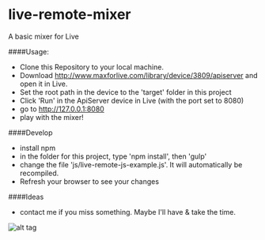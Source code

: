 # live-remote-mixer
A basic mixer for Live

####Usage:

* Clone this Repository to your local machine.
* Download http://www.maxforlive.com/library/device/3809/apiserver and open it in Live.
* Set the root path in the device to the 'target' folder in this project
* Click 'Run' in the ApiServer device in Live (with the port set to 8080)
* go to http://127.0.0.1:8080
* play with the mixer!


####Develop

 * install npm
 * in the folder for this project, type 'npm install', then 'gulp'
 * change the file 'js/live-remote-js-example.js'. It will automatically be recompiled.
 * Refresh your browser to see your changes

####Ideas

 * contact me if you miss something. Maybe I'll have & take the time.

![alt tag](https://raw.githubusercontent.com/mihop/live-remote-mixer/master/mixer.png)